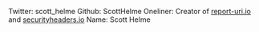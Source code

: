 Twitter: scott_helme
Github: ScottHelme
Oneliner: Creator of <a href="https://report-uri.io/" target="_blank">report-uri.io</a> and <a href="https://securityheaders.io/" target="_blank">securityheaders.io</a>
Name: Scott Helme